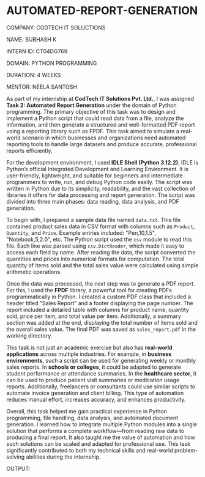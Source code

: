 # AUTOMATED-REPORT-GENERATION

COMPANY: CODTECH IT SOLUCTIONS

NAME: SUBHASH K

INTERN ID: CT04DG769

DOMAIN: PYTHON PROGRAMMING

DURATION: 4 WEEKS

MENTOR: NEELA SANTOSH

As part of my internship at **CodTech IT Solutions Pvt. Ltd.**, I was assigned **Task 2: Automated Report Generation** under the domain of Python programming. The primary objective of this task was to design and implement a Python script that could read data from a file, analyze the information, and then generate a structured and well-formatted PDF report using a reporting library such as FPDF. This task aimed to simulate a real-world scenario in which businesses and organizations need automated reporting tools to handle large datasets and produce accurate, professional reports efficiently.

For the development environment, I used **IDLE Shell (Python 3.12.2)**. IDLE is Python’s official Integrated Development and Learning Environment. It is user-friendly, lightweight, and suitable for beginners and intermediate programmers to write, run, and debug Python code easily. The script was written in Python due to its simplicity, readability, and the vast collection of libraries it offers for data processing and report generation. The script was divided into three main phases: data reading, data analysis, and PDF generation.

To begin with, I prepared a sample data file named `data.txt`. This file contained product sales data in CSV format with columns such as `Product`, `Quantity`, and `Price`. Example entries included: "Pen,10,1.5", "Notebook,5,2.0", etc. The Python script used the `csv` module to read this file. Each line was parsed using `csv.DictReader`, which made it easy to access each field by name. After reading the data, the script converted the quantities and prices into numerical formats for computation. The total quantity of items sold and the total sales value were calculated using simple arithmetic operations.

Once the data was processed, the next step was to generate a PDF report. For this, I used the **FPDF** library, a powerful tool for creating PDFs programmatically in Python. I created a custom PDF class that included a header titled "Sales Report" and a footer displaying the page number. The report included a detailed table with columns for product name, quantity sold, price per item, and total value per item. Additionally, a summary section was added at the end, displaying the total number of items sold and the overall sales value. The final PDF was saved as `sales_report.pdf` in the working directory.

This task is not just an academic exercise but also has **real-world applications** across multiple industries. For example, in **business environments**, such a script can be used for generating weekly or monthly sales reports. In **schools or colleges**, it could be adapted to generate student performance or attendance summaries. In the **healthcare sector**, it can be used to produce patient visit summaries or medication usage reports. Additionally, freelancers or consultants could use similar scripts to automate invoice generation and client billing. This type of automation reduces manual effort, increases accuracy, and enhances productivity.

Overall, this task helped me gain practical experience in Python programming, file handling, data analysis, and automated document generation. I learned how to integrate multiple Python modules into a single solution that performs a complete workflow—from reading raw data to producing a final report. It also taught me the value of automation and how such solutions can be scaled and adapted for professional use. This task significantly contributed to both my technical skills and real-world problem-solving abilities during the internship.

OUTPUT:

